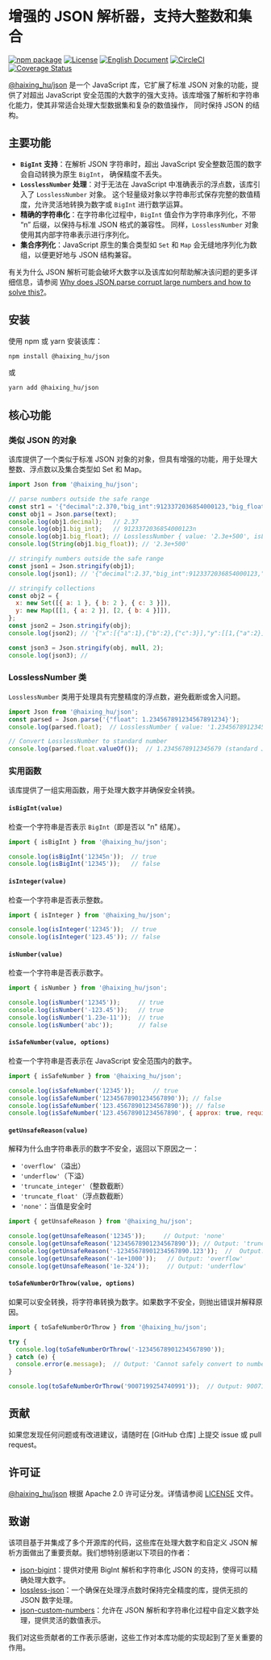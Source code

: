 # 增强的 JSON 解析器，支持大整数和集合

[![npm package](https://img.shields.io/npm/v/@haixing_hu/json.svg)](https://npmjs.com/package/@haixing_hu/json)
[![License](https://img.shields.io/badge/License-Apache-blue.svg)](https://www.apache.org/licenses/LICENSE-2.0)
[![English Document](https://img.shields.io/badge/Document-English-blue.svg)](README.md)
[![CircleCI](https://dl.circleci.com/status-badge/img/gh/Haixing-Hu/js-json/tree/master.svg?style=shield)](https://dl.circleci.com/status-badge/redirect/gh/Haixing-Hu/js-json/tree/master)
[![Coverage Status](https://coveralls.io/repos/github/Haixing-Hu/js-json/badge.svg?branch=master)](https://coveralls.io/github/Haixing-Hu/js-json?branch=master)

[@haixing_hu/json] 是一个 JavaScript 库，它扩展了标准 JSON 对象的功能，提供了对超出 JavaScript 
安全范围的大数字的强大支持。该库增强了解析和字符串化能力，使其非常适合处理大型数据集和复杂的数值操作，
同时保持 JSON 的结构。

## 主要功能

- **`BigInt` 支持**：在解析 JSON 字符串时，超出 JavaScript 安全整数范围的数字会自动转换为原生 `BigInt`，
  确保精度不丢失。
- **`LosslessNumber` 处理**：对于无法在 JavaScript 中准确表示的浮点数，该库引入了 `LosslessNumber` 对象。
  这个轻量级对象以字符串形式保存完整的数值精度，允许灵活地转换为数字或 `BigInt` 进行数学运算。
- **精确的字符串化**：在字符串化过程中，`BigInt` 值会作为字符串序列化，不带 “n” 后缀，以保持与标准 JSON 格式的兼容性。
  同样，`LosslessNumber` 对象使用其内部字符串表示进行序列化。
- **集合序列化**：JavaScript 原生的集合类型如 `Set` 和 `Map` 会无缝地序列化为数组，以便更好地与 JSON 结构兼容。

有关为什么 JSON 解析可能会破坏大数字以及该库如何帮助解决该问题的更多详细信息，请参阅
[Why does JSON.parse corrupt large numbers and how to solve this?]。

## 安装

使用 npm 或 yarn 安装该库：
```sh
npm install @haixing_hu/json
```
或
```sh
yarn add @haixing_hu/json
```

## 核心功能

### 类似 JSON 的对象

该库提供了一个类似于标准 JSON 对象的对象，但具有增强的功能，用于处理大整数、浮点数以及集合类型如 Set 和 Map。

```javascript
import Json from '@haixing_hu/json';

// parse numbers outside the safe range
const str1 = '{"decimal":2.370,"big_int":9123372036854000123,"big_float":2.3e+500}';
const obj1 = Json.parse(text);
console.log(obj1.decimal);   // 2.37
console.log(obj1.big_int);   // 9123372036854000123n
console.log(obj1.big_float); // LosslessNumber { value: '2.3e+500', isLosslessNumber: true }
console.log(String(obj1.big_float)); // '2.3e+500'

// stringify numbers outside the safe range
const json1 = Json.stringify(obj1);
console.log(json1); // '{"decimal":2.37,"big_int":9123372036854000123,"big_float":"2.3e+500"}'

// stringify collections
const obj2 = { 
  x: new Set([{ a: 1 }, { b: 2 }, { c: 3 }]),
  y: new Map([[1, { a: 2 }], [2, { b: 4 }]]),
};
const json2 = Json.stringify(obj);
console.log(json2); // '{"x":[{"a":1},{"b":2},{"c":3}],"y":[[1,{"a":2}],[2,{"b":4}]]}'

const json3 = Json.stringify(obj, null, 2);
console.log(json3); // 
```

### LosslessNumber 类

`LosslessNumber` 类用于处理具有完整精度的浮点数，避免截断或舍入问题。

```javascript
import Json from '@haixing_hu/json';
const parsed = Json.parse('{"float": 1.234567891234567891234}');
console.log(parsed.float);  // LosslessNumber { value: '1.234567891234567891234' }

// Convert LosslessNumber to standard number
console.log(parsed.float.valueOf());  // 1.2345678912345679 (standard JS number)
```

### 实用函数

该库提供了一组实用函数，用于处理大数字并确保安全转换。

#### `isBigInt(value)`

检查一个字符串是否表示 `BigInt`（即是否以 "n" 结尾）。

```javascript
import { isBigInt } from '@haixing_hu/json';

console.log(isBigInt('12345n'));  // true
console.log(isBigInt('12345'));   // false
```

#### `isInteger(value)`

检查一个字符串是否表示整数。

```javascript
import { isInteger } from '@haixing_hu/json';

console.log(isInteger('12345'));  // true
console.log(isInteger('123.45')); // false
```

#### `isNumber(value)`

检查一个字符串是否表示数字。

```javascript
import { isNumber } from '@haixing_hu/json';

console.log(isNumber('12345'));     // true
console.log(isNumber('-123.45'));   // true
console.log(isNumber('1.23e-11'));  // true
console.log(isNumber('abc'));       // false
```

#### `isSafeNumber(value, options)`

检查一个字符串是否表示在 JavaScript 安全范围内的数字。

```javascript
import { isSafeNumber } from '@haixing_hu/json';

console.log(isSafeNumber('12345'));     // true
console.log(isSafeNumber('12345678901234567890')); // false
console.log(isSafeNumber('123.45678901234567890')); // false
console.log(isSafeNumber('123.45678901234567890', { approx: true, requiredDigits: 16 })); // true
``` 

#### `getUnsafeReason(value)`

解释为什么由字符串表示的数字不安全，返回以下原因之一：

- `'overflow'`（溢出）
- `'underflow'`（下溢）
- `'truncate_integer'`（整数截断）
- `'truncate_float'`（浮点数截断）
- `'none'`：当值是安全时

```javascript
import { getUnsafeReason } from '@haixing_hu/json';

console.log(getUnsafeReason('12345'));     // Output: 'none'
console.log(getUnsafeReason('12345678901234567890')); // Output: 'truncate_integer'
console.log(getUnsafeReason('-12345678901234567890.123'));  //  Output: 'truncate_float'
console.log(getUnsafeReason('-1e+1000'));   // Output: 'overflow'
console.log(getUnsafeReason('1e-324'));     // Output: 'underflow'
```

#### `toSafeNumberOrThrow(value, options)`

如果可以安全转换，将字符串转换为数字。如果数字不安全，则抛出错误并解释原因。

```javascript
import { toSafeNumberOrThrow } from '@haixing_hu/json';

try {
  console.log(toSafeNumberOrThrow('-12345678901234567890'));
} catch (e) {
  console.error(e.message);  // Output: 'Cannot safely convert to number: the value '-12345678901234567890' would truncate integer and become -12345678901234567000'
}

console.log(toSafeNumberOrThrow('9007199254740991'));  // Output: 9007199254740991
```

## <span id="contributing">贡献</span>

如果您发现任何问题或有改进建议，请随时在 [GitHub 仓库] 上提交 issue 或 pull request。

## <span id="license">许可证</span>

[@haixing_hu/json] 根据 Apache 2.0 许可证分发。详情请参阅 [LICENSE](LICENSE) 文件。

## <span id="acknowledgements">致谢</span>

该项目基于并集成了多个开源库的代码，这些库在处理大数字和自定义 JSON 解析方面做出了重要贡献。我们想特别感谢以下项目的作者：

- [json-bigint]：提供对使用 BigInt 解析和字符串化 JSON 的支持，使得可以精确处理大数字。
- [lossless-json]：一个确保在处理浮点数时保持完全精度的库，提供无损的 JSON 数字处理。
- [json-custom-numbers]：允许在 JSON 解析和字符串化过程中自定义数字处理，提供灵活的数值表示。

我们对这些贡献者的工作表示感谢，这些工作对本库功能的实现起到了至关重要的作用。

[@haixing_hu/json]: https://npmjs.com/package/@haixing_hu/json
[GitHub repository]: https://github.com/Haixing-Hu/js-json
[Why does JSON.parse corrupt large numbers and how to solve this?]: https://jsoneditoronline.org/indepth/parse/why-does-json-parse-corrupt-large-numbers/
[json-bigint]: https://github.com/sidorares/json-bigint
[lossless-json]: https://github.com/josdejong/lossless-json
[json-custom-numbers]: https://github.com/jawj/json-custom-numbers
